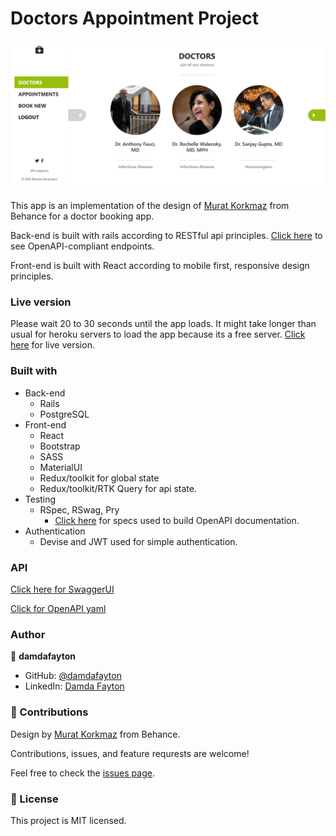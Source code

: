 # Doctors Appointment Project

![Preview image](./ss-doctors.png)

This app is an implementation of the design of [Murat Korkmaz](https://www.behance.net/gallery/26425031/Vespa-Responsive-Redesign) from Behance for a doctor booking app.

Back-end is built with rails according to RESTful api principles. [Click here](https://doctors-appointment-project.herokuapp.com/api-docs/) to see OpenAPI-compliant endpoints.

Front-end is built with React according to mobile first, responsive design principles.

### Live version

Please wait 20 to 30 seconds until the app loads.
It might take longer than usual for heroku servers to load the app because its a free server.
[Click here](https://doctors-appointment-project.herokuapp.com/) for live version.

### Built with

- Back-end
  - Rails
  - PostgreSQL
- Front-end
  - React
  - Bootstrap
  - SASS
  - MaterialUI
  - Redux/toolkit for global state
  - Redux/toolkit/RTK Query for api state.
- Testing
  - RSpec, RSwag, Pry
    - [Click here](./spec/requests/api/appointment_spec.rb) for specs used to build OpenAPI documentation.
- Authentication
  - Devise and JWT used for simple authentication.

### API

[Click here for SwaggerUI](https://doctors-appointment-project.herokuapp.com/api-docs/)

[Click for OpenAPI yaml](https://doctors-appointment-project.herokuapp.com/v1/swagger.yaml)

### Author

👤 **damdafayton**

- GitHub: [@damdafayton](https://github.com/damdafayton)
- LinkedIn: [Damda Fayton](https://www.linkedin.com/in/damdafayton/)

### 🤝 Contributions

Design by [Murat Korkmaz](https://www.behance.net/gallery/26425031/Vespa-Responsive-Redesign) from Behance.

Contributions, issues, and feature requrests are welcome!

Feel free to check the [issues page](https://github.com/muneebulrehman/doctors-appointment-backend/issues).

### 📝 License

This project is MIT licensed.
